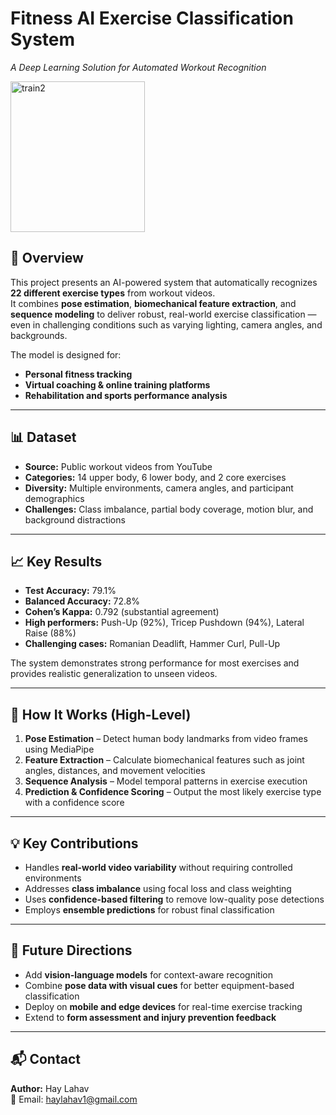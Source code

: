 # Fitness AI Exercise Classification System
*A Deep Learning Solution for Automated Workout Recognition*

<img width="215" height="241" alt="train2" src="https://github.com/user-attachments/assets/f4915d48-fd0b-4fe7-9a96-2fbb9498fd27" />


## 📌 Overview
This project presents an AI-powered system that automatically recognizes **22 different exercise types** from workout videos.  
It combines **pose estimation**, **biomechanical feature extraction**, and **sequence modeling** to deliver robust, real-world exercise classification — even in challenging conditions such as varying lighting, camera angles, and backgrounds.

The model is designed for:
- **Personal fitness tracking**
- **Virtual coaching & online training platforms**
- **Rehabilitation and sports performance analysis**

---

## 📊 Dataset
- **Source:** Public workout videos from YouTube  
- **Categories:** 14 upper body, 6 lower body, and 2 core exercises  
- **Diversity:** Multiple environments, camera angles, and participant demographics  
- **Challenges:** Class imbalance, partial body coverage, motion blur, and background distractions

---

## 📈 Key Results
- **Test Accuracy:** 79.1%  
- **Balanced Accuracy:** 72.8%  
- **Cohen’s Kappa:** 0.792 (substantial agreement)  
- **High performers:** Push-Up (92%), Tricep Pushdown (94%), Lateral Raise (88%)  
- **Challenging cases:** Romanian Deadlift, Hammer Curl, Pull-Up  

The system demonstrates strong performance for most exercises and provides realistic generalization to unseen videos.

---

## 🚀 How It Works (High-Level)
1. **Pose Estimation** – Detect human body landmarks from video frames using MediaPipe  
2. **Feature Extraction** – Calculate biomechanical features such as joint angles, distances, and movement velocities  
3. **Sequence Analysis** – Model temporal patterns in exercise execution  
4. **Prediction & Confidence Scoring** – Output the most likely exercise type with a confidence score  

---

## 💡 Key Contributions
- Handles **real-world video variability** without requiring controlled environments  
- Addresses **class imbalance** using focal loss and class weighting  
- Uses **confidence-based filtering** to remove low-quality pose detections  
- Employs **ensemble predictions** for robust final classification  

---

## 🔮 Future Directions
- Add **vision-language models** for context-aware recognition  
- Combine **pose data with visual cues** for better equipment-based classification  
- Deploy on **mobile and edge devices** for real-time exercise tracking  
- Extend to **form assessment and injury prevention feedback**

---

## 📬 Contact
**Author:** Hay Lahav  
📧 Email: haylahav1@gmail.com
